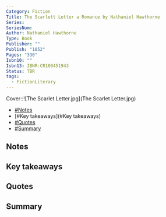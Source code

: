 ```yaml
---
Category: Fiction
Title: The Scarlett Letter a Romance by Nathaniel Hawthorne
Series: 
SeriesNum: 
Author: Nathaniel Hawthorne
Type: Book
Publisher: ""
Publish: "1852"
Pages: "330"
Isbn10: ""
Isbn13: IBNR:CR100451943
Status: TBR
tags:
  - FictionLiterary
---
```


Cover::![The Scarlet Letter.jpg](The Scarlet Letter.jpg)


- [#Notes](#Notes)
- [#Key takeaways](#Key takeaways)
- [#Quotes](#Quotes)
- [#Summary](#Summary)

## Notes

## Key takeaways

## Quotes

## Summary






